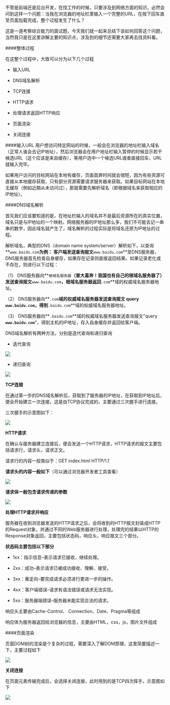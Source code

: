 不管是前端还是后台开发，在找工作的时候，只要涉及到网络方面的知识，必然会问到这样一个问题：当我在浏览器的地址栏里输入一个完整的URL，在按下回车直至页面加载完成，整个过程发生了什么？

这是一道考察综合能力的面试题，今天我们就一起来总结下该如何回答这个问题，当然我只是在这里讲解主要的知识点，涉及到的细节还需要大家再去找资料看。

####整体过程

在这整个过程中，大致可以分为以下几个过程

*   输入URL

*   DNS域名解析

*   TCP连接

*   HTTP请求

*   处理请求返回HTTP响应

*   页面渲染

*   关闭连接

 ####输入URL
用户想访问特定网站的时候，一般会在浏览器的地址栏输入域名（正常人谁会去记IP地址），然后浏览器会在用户地址栏输入暂停的时候显示若干候选URL（这个应该是来自缓存），等用户选中一个候选URL或者直接回车，URL就输入完毕。

如果用户访问的目标网站在本地有缓存，页面首屏时间就会很短，因为有些资源可直接从本地缓存获取，只有部分资源需要请求服务器来获取。如果目标网站在本地无缓存（例如近期从未访问过），那就需要先解析域名（即根据域名来获取相应的IP地址）。


####DNS域名解析

首先我们应该要知道的是，在地址栏输入的域名并不是最后资源所在的真实位置，域名只是与IP地址的一个映射。网络服务器的IP地址那么多，我们不可能去记一串串的数字，因此域名就产生了，域名解析的过程实际是将域名还原为IP地址的过程。

解析域名，典型的DNS（domain name system/server）解析如下，以查询**`www.baidu.com`**为例：
客户端发送查询报文**`www.baidu.com`**至DNS服务器，DNS服务器首先检查自身缓存，如果存在记录则直接返回结果。如果记录老化或不存在，则进行以下过程：

（1） DNS服务器向**`根域名服务器`**（普大喜奔！我国也有自己的根域名服务器了）发送查询报文**`www.baidu.com`**，根域名服务器返回**`.com`**域的权威域名服务器地址。

（2） DNS服务器向**`.com`**域的权威域名服务器发送查询报文 query **`www.baidu.com`**，得到**`.baidu.com`**域的权威域名服务器地址。

（3） DNS服务器向**`.baidu.com`**域的权威域名服务器发送查询报文"query **`www.baidu.com`**"，得到主机的IP地址，存入自身缓存并返回给客户端。



DNS域名解析有两种方法，分别是迭代查询和递归查询

*   迭代查询

![](https://upload-images.jianshu.io/upload_images/6943526-8586246bed93dcce.jpg?imageMogr2/auto-orient/strip%7CimageView2/2/w/1240)


*   递归查询

![](https://upload-images.jianshu.io/upload_images/6943526-a1ede5d08ff7a8ab.jpg?imageMogr2/auto-orient/strip%7CimageView2/2/w/1240)


**TCP连接**

在通过第一步的DNS域名解析后，获取到了服务器的IP地址，在获取到IP地址后，便会开始建立一次连接，这是由TCP协议完成的，主要通过三次握手进行连接。

三次握手的示意图如下：

![](https://upload-images.jianshu.io/upload_images/6943526-0023fc6e306ad94f.jpg?imageMogr2/auto-orient/strip%7CimageView2/2/w/1240)

**HTTP请求**

在确认与服务器建立连接后，便会发送一个HTTP请求，HTTP请求的报文主要包括请求行，请求头，请求正文。

请求行的内容一般类似于：GET index.html HTTP/1.1

**请求头的内容一般如下**（可以通过浏览器开发者工具查看）

![](https://upload-images.jianshu.io/upload_images/6943526-1b4271f8c19d9908.jpg?imageMogr2/auto-orient/strip%7CimageView2/2/w/1240)


**请求体一般包含请求传递的参数**

![](https://upload-images.jianshu.io/upload_images/6943526-91a8967b4b002b6b.jpg?imageMogr2/auto-orient/strip%7CimageView2/2/w/1240)

**处理HTTP请求并响应**

服务器在收到浏览器发送的HTTP请求之后，会将收到的HTTP报文封装成HTTP的Request对象，并通过不同的Web服务器进行处理，处理完的结果以HTTP的Response对象返回，主要包括状态码，响应头，响应报文三个部分。

**状态码主要包括以下部分**

*   1xx：指示信息–表示请求已接收，继续处理。

*   2xx：成功–表示请求已被成功接收、理解、接受。

*   3xx：重定向–要完成请求必须进行更进一步的操作。

*   4xx：客户端错误–请求有语法错误或请求无法实现。

*   5xx：服务器端错误–服务器未能实现合法的请求。

响应头主要由Cache-Control、 Connection、Date、Pragma等组成

响应体为服务器返回给浏览器的信息，主要由HTML，css，js，图片文件组成

####页面渲染

页面DOM树的渲染是个复杂的过程，需要深入了解DOM原理，这里简要描述一下，主要过程如下

![](https://upload-images.jianshu.io/upload_images/6943526-0dce3e47cfaf91d3.jpg?imageMogr2/auto-orient/strip%7CimageView2/2/w/1240)


**关闭连接**

在页面元素传输完成后，会选择关闭连接，此时用到的是TCP四次挥手，示意图如下

![](https://upload-images.jianshu.io/upload_images/6943526-c4bdea93ced3d446.jpg?imageMogr2/auto-orient/strip%7CimageView2/2/w/1240)







